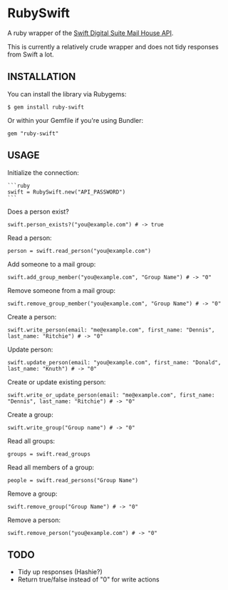 RubySwift
=========

A ruby wrapper of the [Swift Digital Suite Mail House API](https://suite.swiftdigital.com.au).

This is currently a relatively crude wrapper and does not tidy responses from Swift a lot.

INSTALLATION
------------
  You can install the library via Rubygems:

    $ gem install ruby-swift

  Or within your Gemfile if you're using Bundler:

    gem "ruby-swift"

USAGE
-----
  Initialize the connection:

    ```ruby
    swift = RubySwift.new("API_PASSWORD")
    ```

  Does a person exist?

    swift.person_exists?("you@example.com") # -> true

  Read a person:

    person = swift.read_person("you@example.com")

  Add someone to a mail group:

    swift.add_group_member("you@example.com", "Group Name") # -> "0"

  Remove someone from a mail group:

    swift.remove_group_member("you@example.com", "Group Name") # -> "0"

  Create a person:

    swift.write_person(email: "me@example.com", first_name: "Dennis", last_name: "Ritchie") # -> "0"

  Update person:

    swift.update_person(email: "you@example.com", first_name: "Donald", last_name: "Knuth") # -> "0"

  Create or update existing person:

    swift.write_or_update_person(email: "me@example.com", first_name: "Dennis", last_name: "Ritchie") # -> "0"

  Create a group:

    swift.write_group("Group name") # -> "0"

  Read all groups:

    groups = swift.read_groups

  Read all members of a group:

    people = swift.read_persons("Group Name")

  Remove a group:

    swift.remove_group("Group Name") # -> "0"

  Remove a person:

    swift.remove_person("you@example.com") # -> "0"

TODO
----
  * Tidy up responses (Hashie?)
  * Return true/false instead of "0" for write actions
